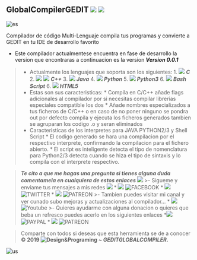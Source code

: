 ## GlobalCompilerGEDIT ![](https://imgur.com/a/AJsVIBL)  ![](https://imag.malavida.com/mvimgbig/download-s/gedit-7071-0.jpg)

![es](https://dd-cdn.multiscreensite.com/flags/flags_iso/32/es.png)


Compilador de código Multi-Lenguaje compila tus programas y convierte a GEDIT en tu IDE de desarrollo favorito

- Este compilador actualmentese encuentra en fase de desarrollo la version que encontraras a continuacion es la version ***Version 0.0.1***
> - Actualmente los lenguajes que soporta son los siguientes:
    1. ![](http://gopaljite.com/images/favicon.ico) ***C***
    2. ![](https://advisornews.com/wp-content/uploads/2018/08/favicon.png) ![](https://66.media.tumblr.com/tumblr_m2wj92vyEn1qfamg6.png) ***C++***
    3. ![](https://a.fsdn.com/allura/p/app-builder/icon?1502824204?&w=90) ***Java***
    4. ![](https://addons.thunderbird.net/user-media/addon_icons/11/11376-64.png?modified=1275585301) ***Python***
    5. ![](https://addons.thunderbird.net/user-media/addon_icons/11/11376-64.png?modified=1275585301) ***Python3***
    6. ![](https://encrypted-tbn0.gstatic.com/images?q=tbn:ANd9GcQ-nzPXnYnMYN49nGEG4yHMCy15qsOfLDxQ5rANcPWKqX1aRPl-zA) ***Bash Script***
    6. ![](https://www.fabiocampana.com.br/wp-content/uploads/2012/09/html2.gif) ***HTML5***
>- Estas son sus caracteristicas:
    * Compila en C/C++ añade flags adicionales al compilador por si necesitas compilar librerias especiales compatible los dos
    * Añade nombres especializados a tus ficheros de C/C++
    o en caso de no poner ninguno se pondra out por defecto
    compila y ejecuta los ficheros generados tambien se agruparan los codigo .o y seran eliminados
>- Caracteristicas de los interpretes para JAVA PYTHON2/3 y Shell Script
    * El codigo generado se hara una compilacion por el respectivo interprete, confirmando la compilacion para el fichero abierto.
    * El script es inteligente detecta el tipo de nomenclatura para Python2/3 detecta cuando se hiza el tipo de sintaxis y lo compila con el interprete respectivo.

> ***Te cito a que me hagas una pregunta si tienes alguna duda comentamela en cualquiera de estos enlaces ![](https://lh4.googleusercontent.com/proxy/ZPqXWRhbOdcABrh728ZxmdYd_y20K4JYrklFuseWdBbufLHShQ_IHyyeWc4ov6HhwAjcV_sqmS0KIVK9SE2tjJDI4lwlxEE=w1200-h630-p-k-no-nu)***
    >- Sigueme y enviame tus mensajes a mis redes ![](https://lh5.googleusercontent.com/proxy/5I8eThwSymjdI7VzDkMf4JRxf0fVrmcb-TNwKONpSsrwzou24czXRc_lpHAVig6Bgiz_FOb3tCuZNM-tfBNVuoVs-cIpdfysj3_XWNpF_yd0ZgU8TIhk7D1qbcd_GHYzOXGaq89KLs4uL9bEAChqdfNnG9NEGia2cYFMeL-xqbawG_BWWx1-XQ=w1200-h630-p-k-no-nu)
                    * ![](https://s.yimg.com/ny/api/res/1.2/cgwLmAiz8hMvhmG3wb9ldg--~A/YXBwaWQ9aGlnaGxhbmRlcjtzbT0xO3c9ODAwO2lsPXBsYW5l/https://big.assets.huffingtonpost.com/FBLOGO_0.png.cf.jpg) ![FACEBOOK](https://www.facebook.com/DesignPrograming/)
                    * ![](https://addons.thunderbird.net/user-media/addon_icons/244/244899-64.png?modified=1319322775) ![TWITTER](https://twitter.com/DesignProgramin)
                    * ![](https://creditwritedowns.com/wp-content/uploads/2010/06/feed-icon16x16.png) ![PATREON](https://www.patreon.com/DesignPrograming)
    >- Tambien puedes visitar mi canal y ver cunado subo mejoras y actualizaciones al compilador...
                    * ![](http://www.youtube.com/favicon.ico) ![Youtube](https://www.youtube.com/c/DesignPrograming)
    >- Quieres ayudarme con alguna donacion o quieres que beba un refresco puedes acerlo en los siguientes enlaces
        *![](https://pro-obmen.ru/img/entity/currency_icon_34.png) ![PAYPAL](https://www.paypal.me/DesignPrograming)
        * ![](https://creditwritedowns.com/wp-content/uploads/2010/06/feed-icon16x16.png) ![PATREON](https://www.patreon.com/DesignPrograming)

> Comparte con todos si deseas que esta herramienta se de a conocer 
        **© 2019 ![Design&Programing](https://www.youtube.com/c/DesignPrograming) ~ _GEDITGLOBALCOMPILER._**

![us](http://www.raymarine.com/uploadedImages/lang_uk.gif)
